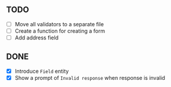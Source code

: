 ## TODO

- [ ] Move all validators to a separate file
- [ ] Create a function for creating a form
- [ ] Add address field

## DONE
- [x] Introduce `Field` entity
- [x] Show a prompt of `Invalid response` when response is invalid
